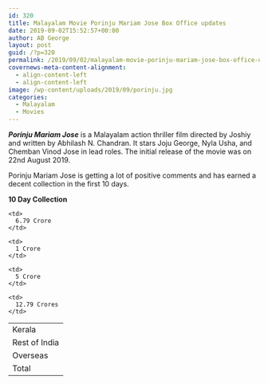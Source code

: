 ```yaml
---
id: 320
title: Malayalam Movie Porinju Mariam Jose Box Office updates
date: 2019-09-02T15:52:57+00:00
author: AB George
layout: post
guid: /?p=320
permalink: /2019/09/02/malayalam-movie-porinju-mariam-jose-box-office-updates/
covernews-meta-content-alignment:
  - align-content-left
  - align-content-left
image: /wp-content/uploads/2019/09/porinju.jpg
categories:
  - Malayalam
  - Movies
---
```

**_Porinju Mariam Jose_**&nbsp;is a Malayalam action thriller film directed by Joshiy and written by Abhilash N. Chandran. It stars Joju George, Nyla Usha, and Chemban Vinod Jose in lead roles. The initial release of the movie was on 22nd August 2019.

Porinju Mariam Jose is getting a lot of positive comments and has earned a decent collection in the first 10 days.

**10 Day Collection**

<table class="wp-block-table">
  <tr>
    <td>
      Kerala
    </td>
    
    <td>
      6.79 Crore
    </td>
  </tr>
  
  <tr>
    <td>
      Rest of India
    </td>
    
    <td>
      1 Crore
    </td>
  </tr>
  
  <tr>
    <td>
      Overseas
    </td>
    
    <td>
      5 Crore
    </td>
  </tr>
  
  <tr>
    <td>
      Total
    </td>
    
    <td>
      12.79 Crores
    </td>
  </tr>
</table>